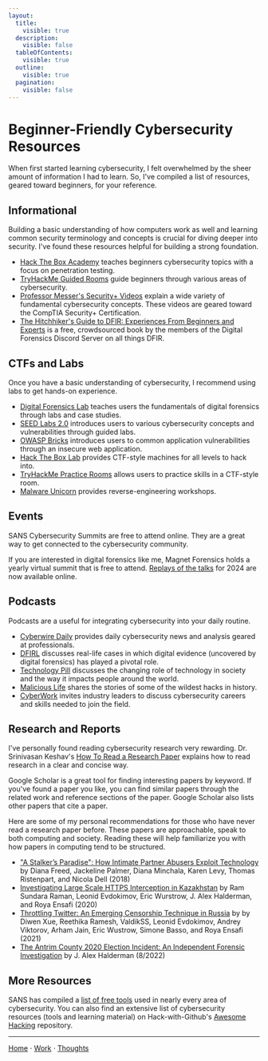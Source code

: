 ```yaml
---
layout:
  title:
    visible: true
  description:
    visible: false
  tableOfContents:
    visible: true
  outline:
    visible: true
  pagination:
    visible: false
---
```


# Beginner-Friendly Cybersecurity Resources

When first started learning cybersecurity, I felt overwhelmed by the sheer amount of information I had to learn. So, I've compiled a list of resources, geared toward beginners, for your reference.

## Informational

Building a basic understanding of how computers work as well and learning common security terminology and concepts is crucial for diving deeper into security. I've found these resources helpful for building a strong foundation.

* [Hack The Box Academy](https://academy.hackthebox.com/) teaches beginners cybersecurity topics with a focus on penetration testing.
* [TryHackMe Guided Rooms](https://tryhackme.com/r/hacktivities) guide beginners through various areas of cybersecurity.
* [Professor Messer's Security+ Videos](https://www.professormesser.com/security-plus/sy0-701/sy0-701-video/sy0-701-comptia-security-plus-course/) explain a wide variety of fundamental cybersecurity concepts. These videos are geared toward the CompTIA Security+ Certification.
* [The Hitchhiker's Guide to DFIR: Experiences From Beginners and Experts](https://leanpub.com/TheHitchhikersGuidetoDFIRExperiencesFromBeginnersandExperts) is a free, crowdsourced book by the members of the Digital Forensics Discord Server on all things DFIR.

## CTFs and Labs

Once you have a basic understanding of cybersecurity, I recommend using labs to get hands-on experience.

* [Digital Forensics Lab](https://github.com/frankwxu/digital-forensics-lab) teaches users the fundamentals of digital forensics through labs and case studies.
* [SEED Labs 2.0](https://seedsecuritylabs.org/Labs_20.04/) introduces users to various cybersecurity concepts and vulnerabilities through guided labs.
* [OWASP Bricks](https://sechow.com/bricks/index.html) introduces users to common application vulnerabilities through an insecure web application.
* [Hack The Box Lab](https://hackthebox.com/) provides CTF-style machines for all levels to hack into.
* [TryHackMe Practice Rooms](https://tryhackme.com/r/hacktivities/practice) allows users to practice skills in a CTF-style room.
* [Malware Unicorn](https://malwareunicorn.org/) provides reverse-engineering workshops.

## Events

SANS Cybersecurity Summits are free to attend online. They are a great way to get connected to the cybersecurity community.

If you are interested in digital forensics like me, Magnet Forensics holds a yearly virtual summit that is free to attend. [Replays of the talks](https://www.magnetforensics.com/magnet-virtual-summit-2024-replays/) for 2024 are now available online.

## Podcasts

Podcasts are a useful for integrating cybersecurity into your daily routine.

* [Cyberwire Daily](https://thecyberwire.com/podcasts/daily-podcast) provides daily cybersecurity news and analysis geared at professionals.
* [DFIRL](https://www.magnetforensics.com/resources/introduction-to-digital-forensics-in-real-life-dfirl-podcast/) discusses real-life cases in which digital evidence (uncovered by digital forensics) has played a pivotal role.
* [Technology Pill](https://privacyinternational.org/learning-resources/technology-pill-podcast) discusses the changing role of technology in society and the way it impacts people around the world.
* [Malicious Life](https://malicious.life/) shares the stories of some of the wildest hacks in history.
* [CyberWork](https://www.infosecinstitute.com/podcast/) invites industry leaders to discuss cybersecurity careers and skills needed to join the field.

## Research and Reports

I've personally found reading cybersecurity research very rewarding. Dr. Srinivasan Keshav's [How To Read a Research Paper](http://svr-sk818-web.cl.cam.ac.uk/keshav/papers/07/paper-reading.pdf) explains how to read research in a clear and concise way.

Google Scholar is a great tool for finding interesting papers by keyword. If you've found a paper you like, you can find similar papers through the related work and reference sections of the paper. Google Scholar also lists other papers that cite a paper.

Here are some of my personal recommendations for those who have never read a research paper before. These papers are approachable, speak to both computing and society. Reading these will help familiarize you with how papers in computing tend to be structured.

* ["A Stalker’s Paradise": How Intimate Partner Abusers Exploit Technology](https://rist.tech.cornell.edu/papers/stalkers-paradise-intimate.pdf) by Diana Freed, Jackeline Palmer, Diana Minchala, Karen Levy, Thomas Ristenpart, and Nicola Dell (2018)
* [Investigating Large Scale HTTPS Interception in Kazakhstan](https://ensa.fi/papers/HTTPSKaz.pdf) by Ram Sundara Raman, Leonid Evdokimov, Eric Wurstrow, J. Alex Halderman, and Roya Ensafi (2020)
* [Throttling Twitter: An Emerging Censorship Technique in Russia](https://ensa.fi/papers/throttling-imc-paper.pdf) by by Diwen Xue, Reethika Ramesh, ValdikSS, Leonid Evdokimov, Andrey Viktorov, Arham Jain, Eric Wustrow, Simone Basso, and Roya Ensafi (2021)
* [The Antrim County 2020 Election Incident: An Independent Forensic Investigation](https://www.usenix.org/system/files/sec22-halderman.pdf) by J. Alex Halderman (8/2022)

## More Resources

SANS has compiled a [list of free tools](https://www.sans.org/img/free-faculty-tools.pdf) used in nearly every area of cybersecurity. You can also find an extensive list of cybersecurity resources (tools and learning material) on Hack-with-Github's [Awesome Hacking](https://github.com/Hack-with-Github/Awesome-Hacking) repository. 

***

[Home](https://app.gitbook.com/o/0kO27okC5uVB9ALX3rho/s/036xtfEIzcEdGegONXWM/) ⋅ [Work](https://app.gitbook.com/o/0kO27okC5uVB9ALX3rho/s/WaFS755Q4sf02CxLcghQ/) ⋅ [Thoughts](https://app.gitbook.com/o/0kO27okC5uVB9ALX3rho/s/s4QQPMntQ25hmJToKSOu/)
